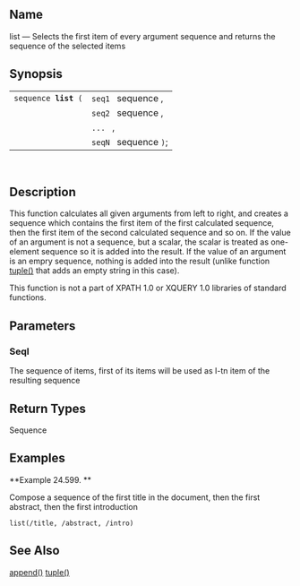 <div id="xpf_list" class="refentry">

<div class="titlepage">

</div>

<div class="refnamediv">

## Name

list — Selects the first item of every argument sequence and returns the
sequence of the selected items

</div>

<div class="refsynopsisdiv">

## Synopsis

<div id="xpf_syn_list" class="funcsynopsis">

|                           |                       |
|---------------------------|-----------------------|
| `sequence `**`list`**` (` | `seq1 ` sequence ,    |
|                           | `seq2 ` sequence ,    |
|                           | `... ` ,              |
|                           | `seqN ` sequence `)`; |

<div class="funcprototype-spacer">

 

</div>

</div>

</div>

<div id="xpf_desc_list" class="refsect1">

## Description

This function calculates all given arguments from left to right, and
creates a sequence which contains the first item of the first calculated
sequence, then the first item of the second calculated sequence and so
on. If the value of an argument is not a sequence, but a scalar, the
scalar is treated as one-element sequence so it is added into the
result. If the value of an argument is an empry sequence, nothing is
added into the result (unlike function
<a href="xpf_tuple.html" class="link" title="tuple">tuple()</a> that
adds an empty string in this case).

This function is not a part of XPATH 1.0 or XQUERY 1.0 libraries of
standard functions.

</div>

<div id="xpf_params_list" class="refsect1">

## Parameters

<div id="id128059" class="refsect2">

### SeqI

The sequence of items, first of its items will be used as I-tn item of
the resulting sequence

</div>

</div>

<div id="xpf_ret_list" class="refsect1">

## Return Types

Sequence

</div>

<div id="xpf_examples_list" class="refsect1">

## Examples

<div id="xpf_ex_list" class="example">

**Example 24.599. **

<div class="example-contents">

Compose a sequence of the first title in the document, then the first
abstract, then the first introduction

``` screen
list(/title, /abstract, /intro)
```

</div>

</div>

  

</div>

<div id="xpf_seealso_list" class="refsect1">

## See Also

<a href="xpf_append.html" class="link" title="append">append()</a>
<a href="xpf_tuple.html" class="link" title="tuple">tuple()</a>

</div>

</div>
